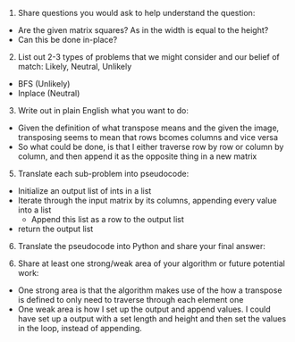 1. Share questions you would ask to help understand the question:
- Are the given matrix squares? As in the width is equal to the height?
- Can this be done in-place?

2. List out 2-3 types of problems that we might consider and our belief of match: Likely, Neutral, Unlikely
- BFS (Unlikely)
- Inplace (Neutral)

3. Write out in plain English what you want to do: 
- Given the definition of what transpose means and the given the image, transposing seems to mean that rows bcomes columns and vice versa
- So what could be done, is that I either traverse row by row or column by column, and then append it as the opposite thing in a new matrix

5. Translate each sub-problem into pseudocode:
- Initialize an output list of ints in a list
- Iterate through the input matrix by its columns, appending every value into a list
    - Append this list as a row to the output list
- return the output list

6. Translate the pseudocode into Python and share your final answer:
  <!-- class Solution:
    def transpose(self, matrix: List[List[int]]) -> List[List[int]]:
        output: List[List[int]] = []

        for i in range(len(matrix[0])):
            entry : List[int] = []
            for j in range(len(matrix)):
                entry.append(matrix[j][i])
            output.append(entry)
        return output -->

6. Share at least one strong/weak area of your algorithm or future potential work:
- One strong area is that the algorithm makes use of the how a transpose is defined to only need to traverse through each element one
- One weak area is how I set up the output and append values. I could have set up a output with a set length and height and then set the values in the loop, instead of appending.